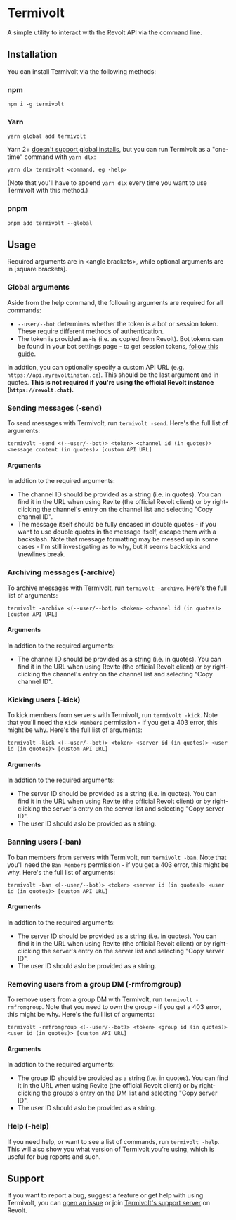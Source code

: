 # Termivolt

A simple utility to interact with the Revolt API via the command line.

## Installation

You can install Termivolt via the following methods:

### npm

`npm i -g termivolt`

### Yarn

`yarn global add termivolt`

Yarn 2+ [doesn't support global installs](https://github.com/yarnpkg/berry/issues/821), but you can run Termivolt as a "one-time" command with `yarn dlx`:

`yarn dlx termivolt <command, eg -help>`

(Note that you'll have to append `yarn dlx` every time you want to use Termivolt with this method.)

### pnpm

`pnpm add termivolt --global`

## Usage

Required arguments are in \<angle brackets>, while optional arguments are in [square brackets].

### Global arguments

Aside from the help command, the following arguments are required for all commands:

- `--user/--bot` determines whether the token is a bot or session token. These require different methods of authentication.
- The token is provided as-is (i.e. as copied from Revolt). Bot tokens can be found in your bot settings page - to get session tokens, [follow this guide](https://infi.sh/post/revolt-tokens).

In addtion, you can optionally specify a custom API URL (e.g. `https://api.myrevoltinstan.ce`). This should be the last argument and in quotes. **This is not required if you're using the official Revolt instance (`https://revolt.chat`).**

### Sending messages (-send)

To send messages with Termivolt, run `termivolt -send`. Here's the full list of arguments:

`termivolt -send <(--user/--bot)> <token> <channel id (in quotes)> <message content (in quotes)> [custom API URL]`

#### Arguments

In addtion to the required arguments:

- The channel ID should be provided as a string (i.e. in quotes). You can find it in the URL when using Revite (the official Revolt client) or by right-clicking the channel's entry on the channel list and selecting "Copy channel ID".
- The message itself should be fully encased in double quotes - if you want to use double quotes in the message itself, escape them with a backslash. Note that message formatting may be messed up in some cases - I'm still investigating as to why, but it seems backticks and \newlines break.

### Archiving messages (-archive)

To archive messages with Termivolt, run `termivolt -archive`. Here's the full list of arguments:

`termivolt -archive <(--user/--bot)> <token> <channel id (in quotes)> [custom API URL]`

#### Arguments

In addtion to the required arguments:

- The channel ID should be provided as a string (i.e. in quotes). You can find it in the URL when using Revite (the official Revolt client) or by right-clicking the channel's entry on the channel list and selecting "Copy channel ID".

### Kicking users (-kick)

To kick members from servers with Termivolt, run `termivolt -kick`. Note that you'll need the `Kick Members` permission - if you get a 403 error, this might be why. Here's the full list of arguments:

`termivolt -kick <(--user/--bot)> <token> <server id (in quotes)> <user id (in quotes)> [custom API URL]`

#### Arguments

In addtion to the required arguments:

- The server ID should be provided as a string (i.e. in quotes). You can find it in the URL when using Revite (the official Revolt client) or by right-clicking the server's entry on the server list and selecting "Copy server ID".
- The user ID should aslo be provided as a string.

### Banning users (-ban)

To ban members from servers with Termivolt, run `termivolt -ban`. Note that you'll need the `Ban Members` permission - if you get a 403 error, this might be why. Here's the full list of arguments:

`termivolt -ban <(--user/--bot)> <token> <server id (in quotes)> <user id (in quotes)> [custom API URL]`

#### Arguments

In addtion to the required arguments:

- The server ID should be provided as a string (i.e. in quotes). You can find it in the URL when using Revite (the official Revolt client) or by right-clicking the server's entry on the server list and selecting "Copy server ID".
- The user ID should aslo be provided as a string.

### Removing users from a group DM (-rmfromgroup)

To remove users from a group DM with Termivolt, run `termivolt -rmfromgroup`. Note that you need to own the group - if you get a 403 error, this might be why. Here's the full list of arguments:

`termivolt -rmfromgroup <(--user/--bot)> <token> <group id (in quotes)> <user id (in quotes)> [custom API URL]`

#### Arguments

In addtion to the required arguments:

- The group ID should be provided as a string (i.e. in quotes). You can find it in the URL when using Revite (the official Revolt client) or by right-clicking the groups's entry on the DM list and selecting "Copy server ID".
- The user ID should aslo be provided as a string.

### Help (-help)

If you need help, or want to see a list of commands, run `termivolt -help`. This will also show you what version of Termivolt you're using, which is useful for bug reports and such.

## Support

If you want to report a bug, suggest a feature or get help with using Termivolt, you can [open an issue](https://github.com/rexovolt/termivolt/issues/new) or join [Termivolt's support server](https://rvlt.gg/ra9dr2Rd) on Revolt.
